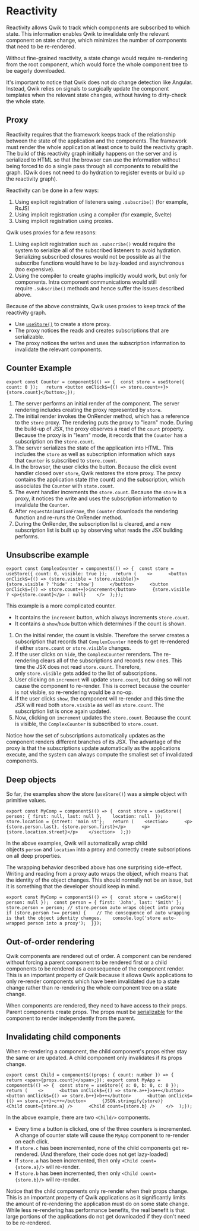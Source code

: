 # Reactivity

Reactivity allows Qwik to track which components are subscribed to which state. This information enables Qwik to invalidate only the relevant component on state change, which minimizes the number of components that need to be re-rendered.

Without fine-grained reactivity, a state change would require re-rendering from the root component, which would force the whole component tree to be eagerly downloaded.

It's important to notice that Qwik does not do change detection like Angular. Instead, Qwik relies on signals to surgically update the component templates when the relevant state changes, without having to dirty-check the whole state.

## [](https://qwik.builder.io/docs/concepts/reactivity/#proxy)Proxy

Reactivity requires that the framework keeps track of the relationship between the state of the application and the components. The framework must render the whole application at least once to build the reactivity graph. The build of this reactivity graph initially happens on the server and is serialized to HTML so that the browser can use the information without being forced to do a single pass through all components to rebuild the graph. (Qwik does not need to do hydration to register events or build up the reactivity graph).

Reactivity can be done in a few ways:

1. Using explicit registration of listeners using `.subscribe()` (for example, RxJS)
2. Using implicit registration using a compiler (for example, Svelte)
3. Using implicit registration using proxies.

Qwik uses proxies for a few reasons:

1. Using explicit registration such as `.subscribe()` would require the system to serialize all of the subscribed listeners to avoid hydration. Serializing subscribed closures would not be possible as all the subscribe functions would have to be lazy-loaded and asynchronous (too expensive).
2. Using the compiler to create graphs implicitly would work, but only for components. Intra component communications would still require `.subscribe()` methods and hence suffer the issues described above.

Because of the above constraints, Qwik uses proxies to keep track of the reactivity graph.

- Use [`useStore()`](https://qwik.builder.io/docs/components/state/#usestore) to create a store proxy.
- The proxy notices the reads and creates subscriptions that are serializable.
- The proxy notices the writes and uses the subscription information to invalidate the relevant components.

## [](https://qwik.builder.io/docs/concepts/reactivity/#counter-example)Counter Example

```
export const Counter = component$(() => {  const store = useStore({ count: 0 });   return <button onClick$={() => store.count++}>{store.count}</button>;});
```

1. The server performs an initial render of the component. The server rendering includes creating the proxy represented by `store`.
2. The initial render invokes the OnRender method, which has a reference to the `store` proxy. The rendering puts the proxy to "learn" mode. During the build-up of JSX, the proxy observes a read of the `count` property. Because the proxy is in "learn" mode, it records that the `Counter` has a subscription on the `store.count`.
3. The server serializes the state of the application into HTML. This includes the `store` as well as subscription information which says that `Counter` is subscribed to `store.count`.
4. In the browser, the user clicks the button. Because the click event handler closed over `store`, Qwik restores the store proxy. The proxy contains the application state (the count) and the subscription, which associates the `Counter` with `state.count`.
5. The event handler increments the `store.count`. Because the `store` is a proxy, it notices the write and uses the subscription information to invalidate the `Counter`.
6. After `requestAnimationFrame`, the `Counter` downloads the rendering function and re-runs the OnRender method.
7. During the OnRender, the subscription list is cleared, and a new subscription list is built up by observing what reads the JSX building performs.

## [](https://qwik.builder.io/docs/concepts/reactivity/#unsubscribe-example)Unsubscribe example

```
export const ComplexCounter = component$(() => {  const store = useStore({ count: 0, visible: true });   return (    <>      <button onClick$={() => (store.visible = !store.visible)}>        {store.visible ? 'hide' : 'show'}      </button>      <button onClick$={() => store.count++}>increment</button>      {store.visible ? <p>{store.count}</p> : null}    </>  );});
```

This example is a more complicated counter.

- It contains the `increment` button, which always increments `store.count`.
- It contains a `show`/`hide` button which determines if the count is shown.

1. On the initial render, the count is visible. Therefore the server creates a subscription that records that `ComplexCounter` needs to get re-rendered if either `store.count` or `store.visible` changes.
2. If the user clicks on `hide`, the `ComplexCounter` rerenders. The re-rendering clears all of the subscriptions and records new ones. This time the JSX does not read `store.count`. Therefore, only `store.visible` gets added to the list of subscriptions.
3. User clicking on `increment` will update `store.count`, but doing so will not cause the component to re-render. This is correct because the counter is not visible, so re-rendering would be a no-op.
4. If the user clicks `show`, the component will re-render and this time the JSX will read both `store.visible` as well as `store.count`. The subscription list is once again updated.
5. Now, clicking on `increment` updates the `store.count`. Because the count is visible, the `ComplexCounter` is subscribed to `store.count`.

Notice how the set of subscriptions automatically updates as the component renders different branches of its JSX. The advantage of the proxy is that the subscriptions update automatically as the applications execute, and the system can always compute the smallest set of invalidated components.

## [](https://qwik.builder.io/docs/concepts/reactivity/#deep-objects)Deep objects

So far, the examples show the store (`useStore()`) was a simple object with primitive values.

```
export const MyComp = component$(() => {  const store = useStore({    person: { first: null, last: null },    location: null  });   store.location = {street: 'main st'};   return (    <section>      <p>{store.person.last}, {store.person.first}</p>      <p>{store.location.street}</p>    </section>  );})
```

In the above examples, Qwik will automatically wrap child objects `person` and `location` into a proxy and correctly create subscriptions on all deep properties.

The wrapping behavior described above has one surprising side-effect. Writing and reading from a proxy auto wraps the object, which means that the identity of the object changes. This should normally not be an issue, but it is something that the developer should keep in mind.

```
export const MyComp = component$(() => {  const store = useStore({ person: null });  const person = { first: 'John', last: 'Smith' };  store.person = person; // store.person auto wraps object into proxy   if (store.person !== person) {    // The consequence of auto wrapping is that the object identity changes.    console.log('store auto-wrapped person into a proxy');  }});
```

## [](https://qwik.builder.io/docs/concepts/reactivity/#out-of-order-rendering)Out-of-order rendering

Qwik components are rendered out of order. A component can be rendered without forcing a parent component to be rendered first or a child components to be rendered as a consequence of the component render. This is an important property of Qwik because it allows Qwik applications to only re-render components which have been invalidated due to a state change rather than re-rendering the whole component tree on a state change.

When components are rendered, they need to have access to their props. Parent components create props. The props must be [serializable](https://qwik.builder.io/docs/concepts/resumable/#serialization) for the component to render independently from the parent.

## [](https://qwik.builder.io/docs/concepts/reactivity/#invalidating-child-components)Invalidating child components

When re-rendering a component, the child component's props either stay the same or are updated. A child component only invalidates if its props change.

```
export const Child = component$((props: { count: number }) => {  return <span>{props.count}</span>;}); export const MyApp = component$(() => {  const store = useStore({ a: 0, b: 0, c: 0 });   return (    <>      <button onClick$={() => store.a++}>a++</button>      <button onClick$={() => store.b++}>b++</button>      <button onClick$={() => store.c++}>c++</button>      {JSON.stringify(store)}       <Child count={store.a} />      <Child count={store.b} />    </>  );});
```

In the above example, there are two `<Child/>` components.

- Every time a button is clicked, one of the three counters is incremented. A change of counter state will cause the `MyApp` component to re-render on each click.
- If `store.c` has been incremented, none of the child components get re-rendered. (And therefore, their code does not get lazy-loaded)
- If `store.a` has been incremented, then only `<Child count={store.a}/>` will re-render.
- If `store.b` has been incremented, then only `<Child count={store.b}/>` will re-render.

Notice that the child components only re-render when their props change. This is an important property of Qwik applications as it significantly limits the amount of re-rendering the application must do on some state change. While less re-rendering has performance benefits, the real benefit is that large portions of the applications do not get downloaded if they don't need to be re-rendered.
